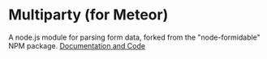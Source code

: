 # Multiparty (for Meteor)
A node.js module for parsing form data, forked from the "node-formidable" NPM package.
[Documentation and Code](https://github.com/andrewrk/node-multiparty)